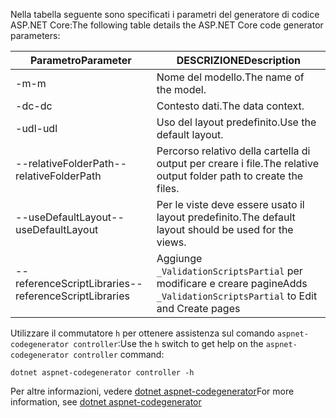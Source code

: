 <span data-ttu-id="1fc82-101">Nella tabella seguente sono specificati i parametri del generatore di codice ASP.NET Core:</span><span class="sxs-lookup"><span data-stu-id="1fc82-101">The following table details the ASP.NET Core code generator parameters:</span></span>

| <span data-ttu-id="1fc82-102">Parametro</span><span class="sxs-lookup"><span data-stu-id="1fc82-102">Parameter</span></span>               | <span data-ttu-id="1fc82-103">DESCRIZIONE</span><span class="sxs-lookup"><span data-stu-id="1fc82-103">Description</span></span>|
| ----------------- | ------------ |
| <span data-ttu-id="1fc82-104">-m</span><span class="sxs-lookup"><span data-stu-id="1fc82-104">-m</span></span>  | <span data-ttu-id="1fc82-105">Nome del modello.</span><span class="sxs-lookup"><span data-stu-id="1fc82-105">The name of the model.</span></span> |
| <span data-ttu-id="1fc82-106">-dc</span><span class="sxs-lookup"><span data-stu-id="1fc82-106">-dc</span></span>  | <span data-ttu-id="1fc82-107">Contesto dati.</span><span class="sxs-lookup"><span data-stu-id="1fc82-107">The data context.</span></span> |
| <span data-ttu-id="1fc82-108">-udl</span><span class="sxs-lookup"><span data-stu-id="1fc82-108">-udl</span></span> | <span data-ttu-id="1fc82-109">Uso del layout predefinito.</span><span class="sxs-lookup"><span data-stu-id="1fc82-109">Use the default layout.</span></span> |
| <span data-ttu-id="1fc82-110">--relativeFolderPath</span><span class="sxs-lookup"><span data-stu-id="1fc82-110">--relativeFolderPath</span></span> | <span data-ttu-id="1fc82-111">Percorso relativo della cartella di output per creare i file.</span><span class="sxs-lookup"><span data-stu-id="1fc82-111">The relative output folder path to create the files.</span></span> |
| <span data-ttu-id="1fc82-112">--useDefaultLayout</span><span class="sxs-lookup"><span data-stu-id="1fc82-112">--useDefaultLayout</span></span> | <span data-ttu-id="1fc82-113">Per le viste deve essere usato il layout predefinito.</span><span class="sxs-lookup"><span data-stu-id="1fc82-113">The default layout should be used for the views.</span></span> |
| <span data-ttu-id="1fc82-114">--referenceScriptLibraries</span><span class="sxs-lookup"><span data-stu-id="1fc82-114">--referenceScriptLibraries</span></span> | <span data-ttu-id="1fc82-115">Aggiunge `_ValidationScriptsPartial` per modificare e creare pagine</span><span class="sxs-lookup"><span data-stu-id="1fc82-115">Adds `_ValidationScriptsPartial` to Edit and Create pages</span></span> |

<span data-ttu-id="1fc82-116">Utilizzare il commutatore `h` per ottenere assistenza sul comando `aspnet-codegenerator controller`:</span><span class="sxs-lookup"><span data-stu-id="1fc82-116">Use the `h` switch to get help on the `aspnet-codegenerator controller` command:</span></span>

```dotnetcli
dotnet aspnet-codegenerator controller -h
```

<span data-ttu-id="1fc82-117">Per altre informazioni, vedere [dotnet aspnet-codegenerator](xref:fundamentals/tools/dotnet-aspnet-codegenerator)</span><span class="sxs-lookup"><span data-stu-id="1fc82-117">For more information, see [dotnet aspnet-codegenerator](xref:fundamentals/tools/dotnet-aspnet-codegenerator)</span></span>
